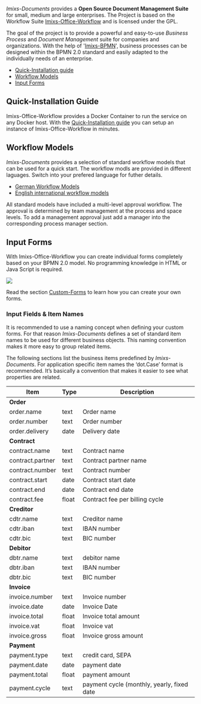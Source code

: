 *Imixs-Documents* provides a **Open Source Document Management Suite** for small, medium and large enterprises.
The Project is based on the Workflow Suite [Imixs-Office-Workflow](https://github.com/imixs/imixs-office-workflow/)
and is licensed under the GPL.  

The goal of the project is to provide a powerful and easy-to-use *Business Process* and *Document Management* suite for companies and organizations.
With the help of '[Imixs-BPMN](https://www.imixs.org/sub_modeler.html)', business processes can be designed within the BPMN 2.0 standard and easily adapted to the individually needs of an enterprise.

 - [Quick-Installation guide](./install)
 - [Workflow Models](#workflow-models)
 - [Input Forms](#input-forms)

## Quick-Installation Guide

Imixs-Office-Workflow provides a Docker Container to run the service on any Docker host. With the [Quick-Installation guide](./install) you can setup an instance of Imixs-Office-Workflow in minutes.

## Workflow Models

*Imixs-Documents* provides a selection of standard workflow models that can be used for a quick start.
The workflow modls are provided in different laguages. Switch into your prefered language for futher details.

 - [German Workflow Models](https://github.com/imixs/imixs-documents/tree/master/workflow/de)
 - [English international workflow models](https://github.com/imixs/imixs-documents/tree/master/workflow/en)

All standard models have included a multi-level approval workflow. The approval is determined by team management at the process and space levels. 
To add a management approval just add a manager into the corresponding process manager section.


## Input Forms

With Imixs-Office-Workflow you can create individual forms completely based on your BPMN 2.0 model. No programming knowledge in HTML 
or Java Script is required.

<img src="./images/bpmn-02.png" />

Read the section [Custom-Forms](./modeling/CUSTOM_FORMS.md) to learn how you can create your own forms.

### Input Fields & Item Names

It is recommended to use a naming concept when defining your custom forms. For that reason *Imixs-Documents* defines a set of standard item names to be used for different business objects. This naming convention makes it more easy to group related items. 

The following sections list the business items predefined by *Imixs-Documents*.
For application specific item names the ‘dot.Case’ format is recommended. It’s basically a convention that makes it easier to see what properties are related.


 
| Item            | Type   	| Description													|
|-----------------|---------|---------------------------------------------------------------|
|**Order** 	      |      	|                                                               |
|order.name       | text 	| Order name													|
|order.number     | text	| Order number													|
|order.delivery   | date	| Delivery date													|
|**Contract** 	  |      	|                                                               |
|contract.name    | text 	| Contract name													|
|contract.partner | text 	| Contract partner name											|
|contract.number  | text	| Contract number												|
|contract.start   | date	| Contract start date											|
|contract.end     | date 	| Contract end date												|
|contract.fee     | float 	| Contract fee per billing cycle								|
|**Creditor**     |        	|                                                               |
|cdtr.name        | text  	| Creditor name													|
|cdtr.iban        | text  	| IBAN number													|
|cdtr.bic         | text  	| BIC number													|
|**Debitor**  	  |        	|                                                               |
|dbtr.name        | text  	| debitor name													|
|dbtr.iban        | text  	| IBAN number													|
|dbtr.bic         | text  	| BIC number													|
|**Invoice**      |     	|                                                               |
|invoice.number   | text   	| Invoice number												|
|invoice.date     | date  	| Invoice Date													|
|invoice.total    | float  	| Invoice total amount											|
|invoice.vat      | float  	| Invoice vat 													|
|invoice.gross    | float  	| Invoice gross amount 											|
|**Payment**      |        	|                                                               |
|payment.type 	  | text   	| credit card, SEPA												|
|payment.date 	  | date   	| payment date													|
|payment.total 	  | float   | payment amount												|
|payment.cycle 	  | text  	| payment cycle (monthly, yearly, fixed date					|



